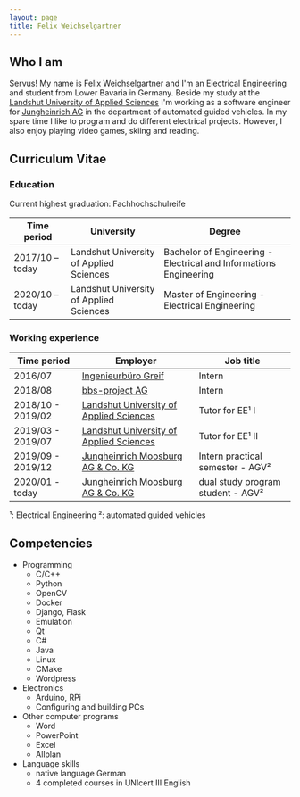 ```yaml
---
layout: page
title: Felix Weichselgartner
---
```


## Who I am

Servus! My name is Felix Weichselgartner and I'm an Electrical Engineering and student from Lower Bavaria in Germany. Beside my study at the [Landshut University of Applied Sciences](https://www.haw-landshut.de/) I'm working as a software engineer for [Jungheinrich AG](https://www.jungheinrich.de/) in the department of automated guided vehicles. In my spare time I like to program and do different electrical projects. However, I also enjoy playing video games, skiing and reading.

## Curriculum Vitae

### Education

Current highest graduation: Fachhochschulreife

| Time period     | University                              | Degree                                                            |
|-----------------|-----------------------------------------|-------------------------------------------------------------------|
| 2017/10 – today | Landshut University of Applied Sciences | Bachelor of Engineering - Electrical and Informations Engineering |
| 2020/10 – today | Landshut University of Applied Sciences | Master of Engineering   - Electrical Engineering                  |

### Working experience

| Time period       | Employer                                                                | Job title                         |
|-------------------|-------------------------------------------------------------------------|-----------------------------------|
| 2016/07           | [Ingenieurbüro Greif](http://ib-greif.de/index.htm)                     | Intern                            |
| 2018/08           | [bbs-project AG](https://cargocollective.com/bbsproject)                | Intern                            |
| 2018/10 - 2019/02 | [Landshut University of Applied Sciences](https://www.haw-landshut.de/) | Tutor for EE¹ I                   |
| 2019/03 - 2019/07 | [Landshut University of Applied Sciences](https://www.haw-landshut.de/) | Tutor for EE¹ II                  |
| 2019/09 - 2019/12 | [Jungheinrich Moosburg AG & Co. KG](https://www.jungheinrich.de/)       | Intern practical semester - AGV²  |
| 2020/01 - today   | [Jungheinrich Moosburg AG & Co. KG](https://www.jungheinrich.de/)       | dual study program student - AGV² |

¹: Electrical Engineering
²: automated guided vehicles

## Competencies

* Programming
  * C/C++
  * Python
  * OpenCV
  * Docker
  * Django, Flask
  * Emulation
  * Qt
  * C#
  * Java
  * Linux
  * CMake
  * Wordpress
* Electronics
  * Arduino, RPi
  * Configuring and building PCs
* Other computer programs
  * Word
  * PowerPoint
  * Excel
  * Allplan
* Language skills
  * native language German
  * 4 completed courses in UNIcert III English
